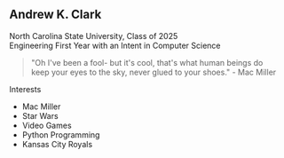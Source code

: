 ## Andrew K. Clark

North Carolina State University, Class of 2025\
Engineering First Year with an Intent in Computer Science

> "Oh I've been a fool- but it's cool, that's what human beings do\
> keep your eyes to the sky, never glued to your shoes." - Mac Miller

Interests
* Mac Miller
* Star Wars
* Video Games
* Python Programming
* Kansas City Royals
